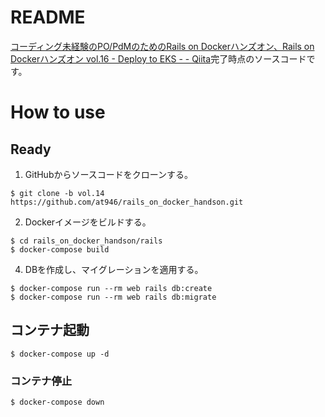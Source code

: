 # README
[コーディング未経験のPO/PdMのためのRails on Dockerハンズオン、Rails on Dockerハンズオン vol.16 - Deploy to EKS - - Qiita](https://qiita.com/at-946/items/5a28d721f8c9a1edbffb)完了時点のソースコードです。

# How to use
## Ready
1. GitHubからソースコードをクローンする。

```
$ git clone -b vol.14 https://github.com/at946/rails_on_docker_handson.git
```

2. Dockerイメージをビルドする。

```
$ cd rails_on_docker_handson/rails
$ docker-compose build
```

4. DBを作成し、マイグレーションを適用する。

```
$ docker-compose run --rm web rails db:create
$ docker-compose run --rm web rails db:migrate
```

## コンテナ起動
```
$ docker-compose up -d
```

### コンテナ停止
```
$ docker-compose down
```
